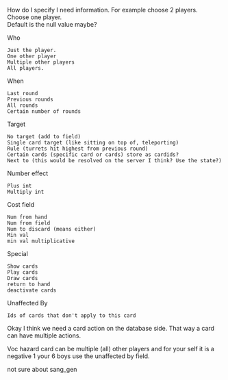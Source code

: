 How do I specify I need information.  For example choose 2 players.  
Choose one player.  
Default is the null value maybe?

Who

	Just the player.  
	One other player
	Multiple other players
	All players.  

When
	
    Last round
	Previous rounds
	All rounds
	Certain number of rounds

Target
	
    No target (add to field)
	Single card target (like sitting on top of, teleporting)
	Rule (turrets hit highest from previous round)
	Certain cards (specific card or cards) store as cardids?
	Next to (this would be resolved on the server I think? Use the state?)

Number effect
	
    Plus int
	Multiply int
	
Cost field
	
    Num from hand
	Num from field
	Num to discard (means either)
	Min val 
    min val multiplicative

Special
	
    Show cards
	Play cards
	Draw cards
    return to hand
    deactivate cards

	
Unaffected By
	
    Ids of cards that don't apply to this card 

	
Okay I think we need a card action on the database side.  That way a card can have multiple actions.  
	

Voc hazard card can be multiple (all) other players and for your self it is a negative 1
your 6 boys use the unaffected by field.  

not sure about sang_gen
